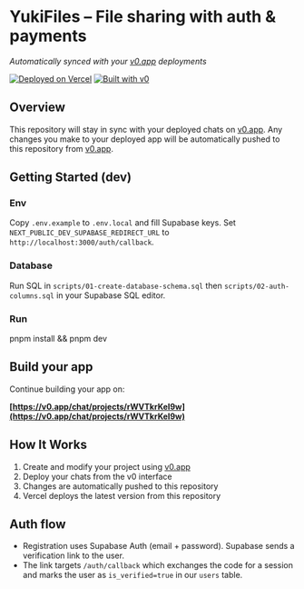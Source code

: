 # YukiFiles – File sharing with auth & payments

*Automatically synced with your [v0.app](https://v0.app) deployments*

[![Deployed on Vercel](https://img.shields.io/badge/Deployed%20on-Vercel-black?style=for-the-badge&logo=vercel)](https://vercel.com/hais-projects-fc5464aa/v0-file-sharing-with-payment)
[![Built with v0](https://img.shields.io/badge/Built%20with-v0.app-black?style=for-the-badge)](https://v0.app/chat/projects/rWVTkrKeI9w)

## Overview

This repository will stay in sync with your deployed chats on [v0.app](https://v0.app).
Any changes you make to your deployed app will be automatically pushed to this repository from [v0.app](https://v0.app).

## Getting Started (dev)

### Env
Copy `.env.example` to `.env.local` and fill Supabase keys. Set `NEXT_PUBLIC_DEV_SUPABASE_REDIRECT_URL` to `http://localhost:3000/auth/callback`.

### Database
Run SQL in `scripts/01-create-database-schema.sql` then `scripts/02-auth-columns.sql` in your Supabase SQL editor.

### Run
pnpm install && pnpm dev

## Build your app

Continue building your app on:

**[https://v0.app/chat/projects/rWVTkrKeI9w](https://v0.app/chat/projects/rWVTkrKeI9w)**

## How It Works

1. Create and modify your project using [v0.app](https://v0.app)
2. Deploy your chats from the v0 interface
3. Changes are automatically pushed to this repository
4. Vercel deploys the latest version from this repository

## Auth flow
- Registration uses Supabase Auth (email + password). Supabase sends a verification link to the user.
- The link targets `/auth/callback` which exchanges the code for a session and marks the user as `is_verified=true` in our `users` table.
